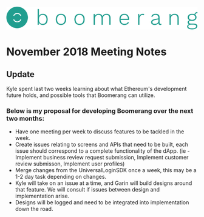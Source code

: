 ![alt text](https://github.com/BoomerangProject/boomerang-wiki/blob/master/images/logo.png "Boomerang Logo")
# November 2018 Meeting Notes

## Update
Kyle spent last two weeks learning about what Ethereum's development future holds, and possible tools that Boomerang can utilize.

### Below is my proposal for developing Boomerang over the next two months:
  - Have one meeting per week to discuss features to be tackled in the week.
  - Create issues relating to screens and APIs that need to be built, each issue should correspond to a complete functionality of the dApp. (ie - Implement business review request submission, Implement customer review submisson, Implement user profiles)
  - Merge changes from the UniversalLoginSDK once a week, this may be a 1-2 day task depending on changes.
  - Kyle will take on an issue at a time, and Garin will build designs around that feature. We will consult if issues between design and implementation arise.
  - Designs will be logged and need to be integrated into implementation down the road.
